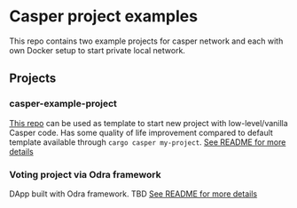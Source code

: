 # Casper project examples

This repo contains two example projects for casper network and each with own Docker setup to start private local network.

## Projects

### casper-example-project

[This repo](./casper-example-template/) can be used as template to start new project with low-level/vanilla Casper code. Has some quality of life improvement compared to default template available through `cargo casper my-project`. [See README for more details](./casper-example-template/contract/README.md)

### Voting project via Odra framework

DApp built with Odra framework.
TBD
[See README for more details](./voting-dapp/README.md)